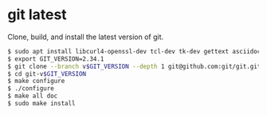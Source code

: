 # git latest

Clone, build, and install the latest version of git.

```bash
$ sudo apt install libcurl4-openssl-dev tcl-dev tk-dev gettext asciidoc
$ export GIT_VERSION=2.34.1
$ git clone --branch v$GIT_VERSION --depth 1 git@github.com:git/git.git git-v$GIT_VERSION
$ cd git-v$GIT_VERSION
$ make configure
$ ./configure
$ make all doc
$ sudo make install
```
